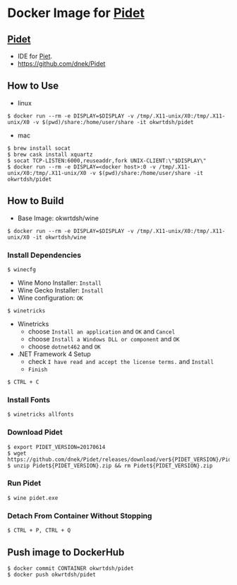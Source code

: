 # Docker Image for [Pidet](https://github.com/dnek/Pidet)

## [Pidet](https://github.com/dnek/Pidet)
* IDE for [Piet](http://www.dangermouse.net/esoteric/piet.html).
* https://github.com/dnek/Pidet

## How to Use
* linux
```
$ docker run --rm -e DISPLAY=$DISPLAY -v /tmp/.X11-unix/X0:/tmp/.X11-unix/X0 -v $(pwd)/share:/home/user/share -it okwrtdsh/pidet
```

* mac
```
$ brew install socat
$ brew cask install xquartz
$ socat TCP-LISTEN:6000,reuseaddr,fork UNIX-CLIENT:\"$DISPLAY\"
$ docker run --rm -e DISPLAY=<docker host>:0 -v /tmp/.X11-unix/X0:/tmp/.X11-unix/X0 -v $(pwd)/share:/home/user/share -it okwrtdsh/pidet
```

## How to Build
* Base Image: okwrtdsh/wine

```
$ docker run --rm -e DISPLAY=$DISPLAY -v /tmp/.X11-unix/X0:/tmp/.X11-unix/X0 -it okwrtdsh/wine
```

### Install Dependencies

```
$ winecfg
```
* Wine Mono Installer: `Install`
* Wine Gecko Installer: `Install`
* Wine configuration: `OK`

```
$ winetricks
```

* Winetricks
  * choose `Install an application` and `OK` and `Cancel`
  * choose `Install a Windows DLL or component` and `OK`
  * choose `dotnet462` and `OK`
* .NET Framework 4 Setup
  * check `I have read and accept the license terms.` and `Install`
  * `Finish`

```
$ CTRL + C
```

### Install Fonts

```
$ winetricks allfonts

```

### Download Pidet

```
$ export PIDET_VERSION=20170614
$ wget https://github.com/dnek/Pidet/releases/download/ver${PIDET_VERSION}/Pidet${PIDET_VERSION}.zip
$ unzip Pidet${PIDET_VERSION}.zip && rm Pidet${PIDET_VERSION}.zip
```

### Run Pidet

```
$ wine pidet.exe

```

### Detach From Container Without Stopping

```
$ CTRL + P, CTRL + Q
```

## Push image to DockerHub

```
$ docker commit CONTAINER okwrtdsh/pidet
$ docker push okwrtdsh/pidet
```
